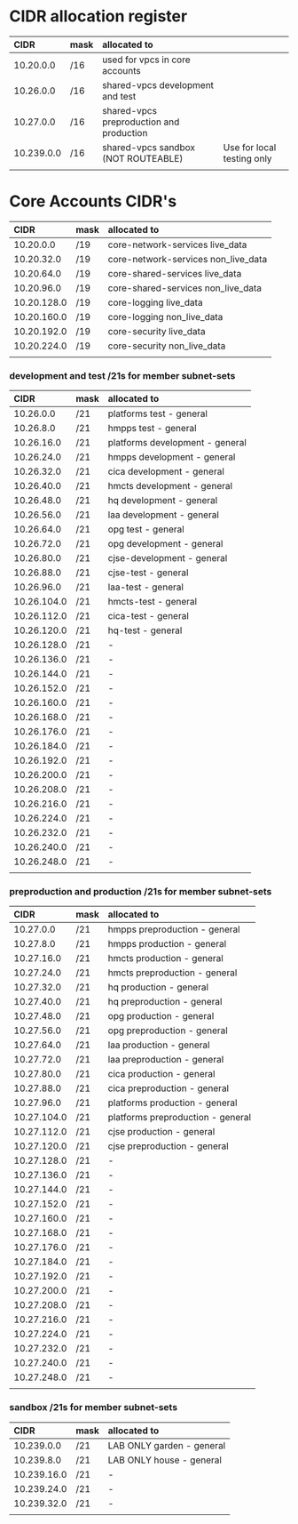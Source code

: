 # CIDR allocation register

| CIDR       | mask | allocated to                             |                            |
| :--------- | :--- | :--------------------------------------- | -------------------------- |
| 10.20.0.0  | /16  | used for vpcs in core accounts           |                            |
| 10.26.0.0  | /16  | shared-vpcs development and test         |                            |
| 10.27.0.0  | /16  | shared-vpcs preproduction and production |                            |
| 10.239.0.0 | /16  | shared-vpcs sandbox (NOT ROUTEABLE)      | Use for local testing only |
|            |      |

# Core Accounts CIDR's

| CIDR        | mask | allocated to                        |
| :---------- | :--- | :---------------------------------- |
| 10.20.0.0   | /19  | core-network-services live_data     |
| 10.20.32.0  | /19  | core-network-services non_live_data |
| 10.20.64.0  | /19  | core-shared-services live_data      |
| 10.20.96.0  | /19  | core-shared-services non_live_data  |
| 10.20.128.0 | /19  | core-logging live_data              |
| 10.20.160.0 | /19  | core-logging non_live_data          |
| 10.20.192.0 | /19  | core-security live_data             |
| 10.20.224.0 | /19  | core-security non_live_data         |
|             |      |

### development and test /21s for member subnet-sets

| CIDR        | mask | allocated to                    |
| :---------- | :--- | :------------------------------ |
| 10.26.0.0   | /21  | platforms test - general        |
| 10.26.8.0   | /21  | hmpps test - general            |
| 10.26.16.0  | /21  | platforms development - general |
| 10.26.24.0  | /21  | hmpps development - general     |
| 10.26.32.0  | /21  | cica development - general      |
| 10.26.40.0  | /21  | hmcts development - general     |
| 10.26.48.0  | /21  | hq development - general        |
| 10.26.56.0  | /21  | laa development - general       |
| 10.26.64.0  | /21  | opg test - general              |
| 10.26.72.0  | /21  | opg development - general       |
| 10.26.80.0  | /21  | cjse-development - general      |
| 10.26.88.0  | /21  | cjse-test - general             |
| 10.26.96.0  | /21  | laa-test - general              |
| 10.26.104.0 | /21  | hmcts-test - general            |
| 10.26.112.0 | /21  | cica-test - general             |
| 10.26.120.0 | /21  | hq-test - general               |
| 10.26.128.0 | /21  | -                               |
| 10.26.136.0 | /21  | -                               |
| 10.26.144.0 | /21  | -                               |
| 10.26.152.0 | /21  | -                               |
| 10.26.160.0 | /21  | -                               |
| 10.26.168.0 | /21  | -                               |
| 10.26.176.0 | /21  | -                               |
| 10.26.184.0 | /21  | -                               |
| 10.26.192.0 | /21  | -                               |
| 10.26.200.0 | /21  | -                               |
| 10.26.208.0 | /21  | -                               |
| 10.26.216.0 | /21  | -                               |
| 10.26.224.0 | /21  | -                               |
| 10.26.232.0 | /21  | -                               |
| 10.26.240.0 | /21  | -                               |
| 10.26.248.0 | /21  | -                               |
|             |      |

### preproduction and production /21s for member subnet-sets

| CIDR        | mask | allocated to                      |
| :---------- | :--- | :-------------------------------- |
| 10.27.0.0   | /21  | hmpps preproduction - general     |
| 10.27.8.0   | /21  | hmpps production - general        |
| 10.27.16.0  | /21  | hmcts production - general        |
| 10.27.24.0  | /21  | hmcts preproduction - general     |
| 10.27.32.0  | /21  | hq production - general           |
| 10.27.40.0  | /21  | hq preproduction - general        |
| 10.27.48.0  | /21  | opg production - general          |
| 10.27.56.0  | /21  | opg preproduction - general       |
| 10.27.64.0  | /21  | laa production - general          |
| 10.27.72.0  | /21  | laa preproduction - general       |
| 10.27.80.0  | /21  | cica production - general         |
| 10.27.88.0  | /21  | cica preproduction - general      |
| 10.27.96.0  | /21  | platforms production - general    |
| 10.27.104.0 | /21  | platforms preproduction - general |
| 10.27.112.0 | /21  | cjse production - general         |
| 10.27.120.0 | /21  | cjse preproduction - general      |
| 10.27.128.0 | /21  | -                                 |
| 10.27.136.0 | /21  | -                                 |
| 10.27.144.0 | /21  | -                                 |
| 10.27.152.0 | /21  | -                                 |
| 10.27.160.0 | /21  | -                                 |
| 10.27.168.0 | /21  | -                                 |
| 10.27.176.0 | /21  | -                                 |
| 10.27.184.0 | /21  | -                                 |
| 10.27.192.0 | /21  | -                                 |
| 10.27.200.0 | /21  | -                                 |
| 10.27.208.0 | /21  | -                                 |
| 10.27.216.0 | /21  | -                                 |
| 10.27.224.0 | /21  | -                                 |
| 10.27.232.0 | /21  | -                                 |
| 10.27.240.0 | /21  | -                                 |
| 10.27.248.0 | /21  | -                                 |
|             |      |

### sandbox /21s for member subnet-sets

| CIDR        | mask | allocated to              |
| :---------- | :--- | :------------------------ |
| 10.239.0.0  | /21  | LAB ONLY garden - general |
| 10.239.8.0  | /21  | LAB ONLY house - general  |
| 10.239.16.0 | /21  | -                         |
| 10.239.24.0 | /21  | -                         |
| 10.239.32.0 | /21  | -                         |
|             |      |
